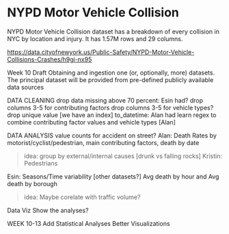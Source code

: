 # NYPD Motor Vehicle Collision 

NYPD Motor Vehicle Collision dataset has a breakdown of every collision in NYC by location and injury. It has 1.57M rows and 29 columns. 

https://data.cityofnewyork.us/Public-Safety/NYPD-Motor-Vehicle-Collisions-Crashes/h9gi-nx95


Week 10 Draft
Obtaining and ingestion one (or, optionally, more) datasets. 
The principal dataset will be provided from pre-defined publicly available data sources 

DATA CLEANING
drop data missing above 70 percent: Esin had?
drop  columns 3-5 for contributing factors
drop  columns 3-5 for vehicle types?
drop unique value [we have an index]
to_datetime: Alan had
learn regex to combine contributing factor values and vehicle types [Alan]

DATA ANALYSIS
value counts for accident on street?
Alan: Death Rates by motorist/cyclist/pedestrian, main contributing factors, death by date
> idea: group by external/internal causes [drunk vs falling rocks]
Kristin: Pedestrians 

Esin: Seasons/Time variability [other datasets?] Avg death by hour and Avg death by borough
> idea: Maybe corelate with traffic volume?

Data Viz
Show the analyses?

WEEK 10-13
Add Statistical Analyses
Better Visualizations

